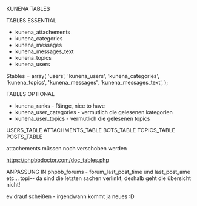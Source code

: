 KUNENA TABLES

TABLES ESSENTIAL
- kunena_attachements
- kunena_categories
- kunena_messages
- kunena_messages_text
- kunena_topics 
- kunena_users

$tables = array(
  'users',
  'kunena_users',
  'kunena_categories',
  'kunena_topics',
  'kunena_messages',
  'kunena_messages_text',
);

TABLES OPTIONAL
- kunena_ranks - Ränge, nice to have
- kunena_user_categories - vermutlich die gelesenen kategorien
- kunena_user_topics - vermutlich die gelesenen topics


USERS_TABLE
ATTACHMENTS_TABLE
BOTS_TABLE
TOPICS_TABLE
POSTS_TABLE 

attachements müssen noch verschoben werden

https://phpbbdoctor.com/doc_tables.php

ANPASSUNG IN phpbb_forums - forum_last_post_time und last_post_ame etc... topi-- da sind die letzten sachen verlinkt, deshalb geht die übersicht nicht!

ev drauf scheißen - irgendwann kommt ja neues :D